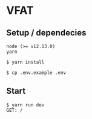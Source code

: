 # VFAT 

## Setup / dependecies
```
node (>= v12.13.0)
yarn
```


```
$ yarn install

$ cp .env.example .env

```

## Start

```
$ yarn run dev
GET: /
```
